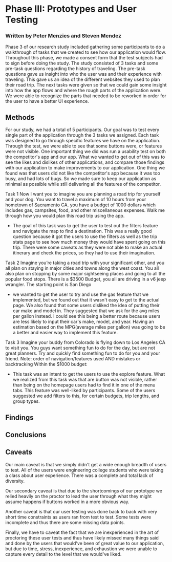 # Phase III: Prototypes and User Testing
### Written by Peter Menzies and Steven Mendez
Phase 3 of our research study included gathering some participants to do a walkthrough of tasks that we created to see how our application would flow. Throughout this phase, we made a consent form that the test subjects had to sign before doing the study. The study consisted of 3 tasks and some pre-task questions regarding the history of traveling. The pre-task questions gave us insight into who the user was and their experience with traveling. This gave us an idea of the different websites they used to plan their road trip. The next tasks were given so that we could gain some insight into how the app flows and where the rough parts of the application were. We were able to recognize the parts that needed to be reworked in order for the user to have a better UI experience.

## Methods
For our study, we had a total of 5 participants. Our goal was to test every single part of the application through the 3 tasks we assigned. Each task was designed to go through specific features we have on the application. Through the test, we were able to see that some buttons were, or features were not visible. One important thing we did was run a usability test on both the competitor's app and our app. What we wanted to get out of this was to see the likes and dislikes of other applications, and compare those findings with our application to make improvements to our application. One thing we found was that users did not like the competitor's app because it was too busy, and had lots of bugs. So we made sure to keep our application as minimal as possible while still delivering all the features of the competitor.

Task 1 
Now I want you to imagine you are planning a road trip for yourself and your
dog. You want to travel a maximum of 10 hours from your hometown of
Sacramento CA. you have a budget of 1000 dollars which includes gas,
campsites, food, and other miscellaneous expenses. Walk me through how you
would plan this road trip using the app.
  - The goal of this task was to get the user to test out the filters feature and navigate the map to find a destination. This was a really good question because it got the users to use the filters as well as the trip stats page to see how much money they would have spent going on this trip. There were some caveats as they were not able to make an actual itinerary and check the prices, so they had to use their imagination.


Task 2 
Imagine you’re taking a road trip with your significant other, and you all plan
on staying in major cities and towns along the west coast. You all also plan on
stopping by some major sightseeing places and going to all the popular food
stops. There is a $3500 Budget, you all are driving in a v6 jeep wrangler. The
starting point is San Diego
  - we wanted to get the user to try and use the gas feature that we implemented, but we found out that it wasn't easy to get to the actual page. We also found that some users disliked the idea of putting their car make and model in. They suggested that we ask for the avg miles per gallon instead. I could see this being a better route because users are less likely to input their car's make, model, and year. Having an estimation based on the MPG(average miles per gallon) was going to be a better and easier way to implement this feature.


Task 3 
Imagine your buddy from Colorado is flying down to Los Angeles CA to visit
you. You guys want something fun to do for the day, but are not great
planners. Try and quickly find something fun to do for you and your friend.
Note: order of navigation/features used AND mistakes or backtracking
Within the $1000 budget:
  - This task was an intent to get the users to use the explore feature. What we realized from this task was that are button was not visible, rather than being on the homepage users had to find it in one of the menu tabs. This feature was well-liked by participants. Some of the users suggested we add filters to this, for certain budgets, trip lengths, and group types. 


## Findings

## Conclusions

## Caveats
Our main caveat is that we simply didn't get a wide enough breadth of users to test. All of the users were engineering college students who were taking a class about user experience. There was a complete and total lack of diversity.

Our secondary caveat is that due to the shortcomings of our prototype we relied heavily on the proctor to lead the user through what they might assume happens if buttons worked in a more obvious way.

Another caveat is that our user testing was done back to back with very short time constraints as users ran from test to test. Some tests were incomplete and thus there are some missing data points.

Finally, we have to caveat the fact that we are inexperienced in the art of proctoring these user tests and thus have likely missed many things said and done by the users that would've been of great value to our application, but due to time, stress, inexperience, and exhaustion we were unable to capture every detail to the level that we would've liked.
